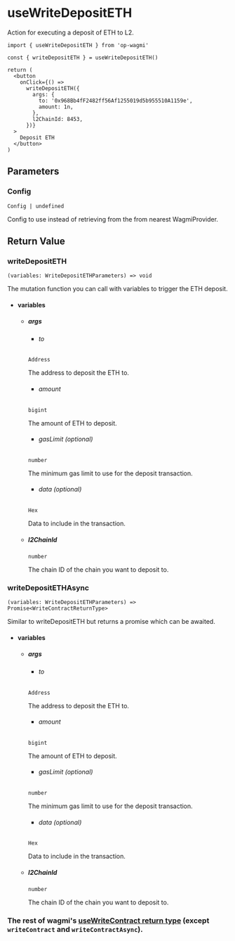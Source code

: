 # useWriteDepositETH

Action for executing a deposit of ETH to L2.

```tsx [example.tsx]
import { useWriteDepositETH } from 'op-wagmi'

const { writeDepositETH } = useWriteDepositETH()

return (
  <button
    onClick={() =>
      writeDepositETH({
        args: {
          to: '0x968Bb4fF2482ff56Af1255019d5b955510A1159e',
          amount: 1n,
        },
        l2ChainId: 8453,
      })}
  >
    Deposit ETH
  </button>
)
```

## Parameters

### Config

`Config | undefined`

Config to use instead of retrieving from the from nearest WagmiProvider.

## Return Value

### writeDepositETH

`(variables: WriteDepositETHParameters) => void`

The mutation function you can call with variables to trigger the ETH deposit.

- #### variables
  - ##### args

    - ###### to
    `Address`

    The address to deposit the ETH to.

    - ###### amount
    `bigint`

    The amount of ETH to deposit.

    - ###### gasLimit (optional)
    `number`

    The minimum gas limit to use for the deposit transaction.

    - ###### data (optional)
    `Hex`

    Data to include in the transaction.

  - ##### l2ChainId
    `number`

    The chain ID of the chain you want to deposit to.

### writeDepositETHAsync

`(variables: WriteDepositETHParameters) => Promise<WriteContractReturnType>`

Similar to writeDepositETH but returns a promise which can be awaited.

- #### variables
  - ##### args

    - ###### to
    `Address`

    The address to deposit the ETH to.

    - ###### amount
    `bigint`

    The amount of ETH to deposit.

    - ###### gasLimit (optional)
    `number`

    The minimum gas limit to use for the deposit transaction.

    - ###### data (optional)
    `Hex`

    Data to include in the transaction.

  - ##### l2ChainId
    `number`

    The chain ID of the chain you want to deposit to.

### The rest of wagmi's [useWriteContract return type](https://beta.wagmi.sh/react/api/hooks/useWrtieContract#return-type) (except `writeContract` and `writeContractAsync`).
